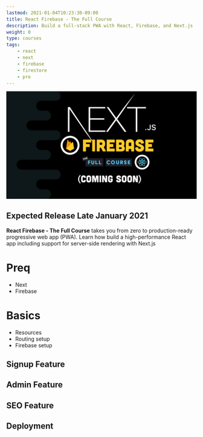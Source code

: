 ```yaml
---
lastmod: 2021-01-04T10:23:30-09:00
title: React Firebase - The Full Course
description: Build a full-stack PWA with React, Firebase, and Next.js
weight: 0
type: courses
tags: 
    - react
    - next
    - firebase
    - firestore
    - pro
---
```


![React Next.js Firebase Course](img/featured.png)


## Expected Release Late January 2021

**React Firebase - The Full Course** takes you from zero to production-ready progressive web app (PWA). Learn how build a high-performance React app including support for server-side rendering with Next.js


# Preq

- Next
- Firebase

# Basics

- Resources
- Routing setup
- Firebase setup

## Signup Feature

## Admin Feature

## SEO Feature

## Deployment





